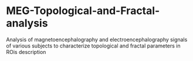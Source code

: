 # MEG-Topological-and-Fractal-analysis

Analysis of magnetoencephalography and electroencephalography signals of various subjects to characterize topological and fractal parameters in ROis description
